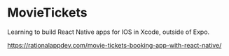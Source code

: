 # MovieTickets

Learning to build React Native apps for IOS in Xcode, outside of Expo.

https://rationalappdev.com/movie-tickets-booking-app-with-react-native/

